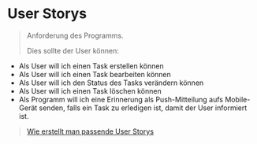 # User Storys

> Anforderung des Programms.
>
> Dies sollte der User können:

- Als User will ich einen Task erstellen können
- Als User will ich einen Task bearbeiten können
- Als User will ich den Status des Tasks verändern können
- Als User will ich einen Task löschen können
- Als Programm will ich eine Erinnerung als Push-Mitteilung aufs Mobile-Gerät senden, falls ein Task zu erledigen ist, damit der User informiert ist.

> [Wie erstellt man passende User Storys](https://www.business-wissen.de/artikel/scrum-so-erstellen-sie-gute-user-stories/)
